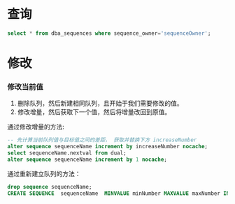 # 查询
``` SQL  
select * from dba_sequences where sequence_owner='sequenceOwner';
```

# 修改  
### 修改当前值  
1. 删除队列，然后新建相同队列，且开始于我们需要修改的值。
2. 修改增量，然后获取下一个值，然后将增量改回到原值。  

通过修改增量的方法:
``` SQL
-- 先计算当前队列值与目标值之间的差距， 获取并替换下方 increaseNumber
alter sequence sequenceName increment by increaseNumber nocache;
select sequenceName.nextval from dual;
alter sequence sequenceName increment by 1 nocache; 
```

通过重新建立队列的方法：
``` SQL
drop sequence sequenceName;
CREATE SEQUENCE  sequenceName  MINVALUE minNumber MAXVALUE maxNumber INCREMENT BY 1 START WITH currNumber NOCACHE  NOORDER  NOCYCLE;
```
